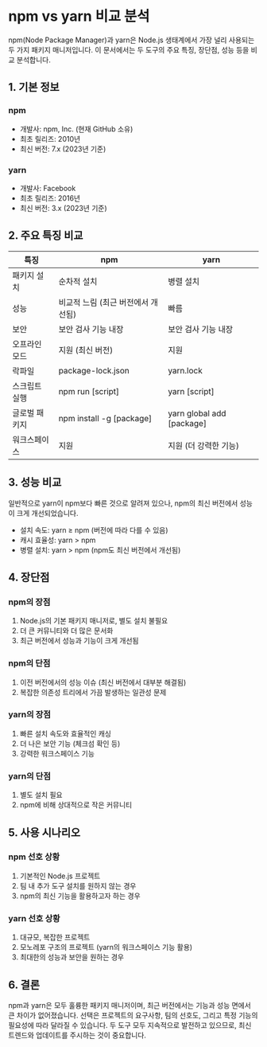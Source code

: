 # npm vs yarn 비교 분석

npm(Node Package Manager)과 yarn은 Node.js 생태계에서 가장 널리 사용되는 두 가지 패키지 매니저입니다. 이 문서에서는 두 도구의 주요 특징, 장단점, 성능 등을 비교 분석합니다.

## 1. 기본 정보

### npm
- 개발사: npm, Inc. (현재 GitHub 소유)
- 최초 릴리즈: 2010년
- 최신 버전: 7.x (2023년 기준)

### yarn
- 개발사: Facebook
- 최초 릴리즈: 2016년
- 최신 버전: 3.x (2023년 기준)

## 2. 주요 특징 비교

| 특징 | npm | yarn |
|------|-----|------|
| 패키지 설치 | 순차적 설치 | 병렬 설치 |
| 성능 | 비교적 느림 (최근 버전에서 개선됨) | 빠름 |
| 보안 | 보안 검사 기능 내장 | 보안 검사 기능 내장 |
| 오프라인 모드 | 지원 (최신 버전) | 지원 |
| 락파일 | package-lock.json | yarn.lock |
| 스크립트 실행 | npm run [script] | yarn [script] |
| 글로벌 패키지 | npm install -g [package] | yarn global add [package] |
| 워크스페이스 | 지원 | 지원 (더 강력한 기능) |

## 3. 성능 비교

일반적으로 yarn이 npm보다 빠른 것으로 알려져 있으나, npm의 최신 버전에서 성능이 크게 개선되었습니다.

- 설치 속도: yarn ≥ npm (버전에 따라 다를 수 있음)
- 캐시 효율성: yarn > npm
- 병렬 설치: yarn > npm (npm도 최신 버전에서 개선됨)

## 4. 장단점

### npm의 장점
1. Node.js의 기본 패키지 매니저로, 별도 설치 불필요
2. 더 큰 커뮤니티와 더 많은 문서화
3. 최근 버전에서 성능과 기능이 크게 개선됨

### npm의 단점
1. 이전 버전에서의 성능 이슈 (최신 버전에서 대부분 해결됨)
2. 복잡한 의존성 트리에서 가끔 발생하는 일관성 문제

### yarn의 장점
1. 빠른 설치 속도와 효율적인 캐싱
2. 더 나은 보안 기능 (체크섬 확인 등)
3. 강력한 워크스페이스 기능

### yarn의 단점
1. 별도 설치 필요
2. npm에 비해 상대적으로 작은 커뮤니티

## 5. 사용 시나리오

### npm 선호 상황
1. 기본적인 Node.js 프로젝트
2. 팀 내 추가 도구 설치를 원하지 않는 경우
3. npm의 최신 기능을 활용하고자 하는 경우

### yarn 선호 상황
1. 대규모, 복잡한 프로젝트
2. 모노레포 구조의 프로젝트 (yarn의 워크스페이스 기능 활용)
3. 최대한의 성능과 보안을 원하는 경우

## 6. 결론

npm과 yarn은 모두 훌륭한 패키지 매니저이며, 최근 버전에서는 기능과 성능 면에서 큰 차이가 없어졌습니다. 선택은 프로젝트의 요구사항, 팀의 선호도, 그리고 특정 기능의 필요성에 따라 달라질 수 있습니다. 두 도구 모두 지속적으로 발전하고 있으므로, 최신 트렌드와 업데이트를 주시하는 것이 중요합니다.
